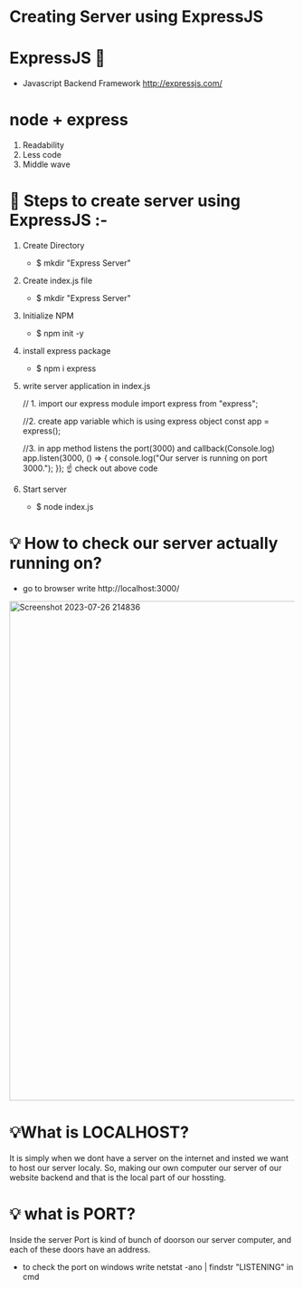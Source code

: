 # Creating Server using ExpressJS

# ExpressJS 💜
- Javascript Backend Framework
  http://expressjs.com/ 
# node + express
   1. Readability
   2. Less code
   3. Middle wave

# 🚀 Steps to create server using ExpressJS :- 
1. Create Directory
   - $ mkdir "Express Server"
3. Create index.js file
   - $ mkdir "Express Server"
5. Initialize NPM
   - $ npm init -y 
4. install express package
   - $ npm i express
5. write server application in index.js
    
      // 1. import our express module
      import express from "express";
      
      //2. create app variable which is using express object
      const app = express();
      
      //3. in app method listens the port(3000) and callback(Console.log)
      app.listen(3000, () => {
          console.log("Our server is running on port 3000.");
     });
☝️ check out above code 

6. Start server
   - $ node index.js
# 💡 How to check our server actually running on?
  - go to browser write
    http://localhost:3000/


<img width="881" alt="Screenshot 2023-07-26 214836" src="https://github.com/aishwarya0714/FullStackWebDevelopment/assets/136805991/c03aa906-78e5-4667-b363-de632b305e60">

# 💡What is LOCALHOST?

It is simply when we dont have a server on the internet and insted we want to host our server localy. So, making our own computer our server of our website backend and that is the local part of our hossting.

# 💡 what is PORT?

Inside the server Port is kind of bunch of doorson our server computer, and each of these doors have an address.
- to check the port on windows write netstat -ano | findstr "LISTENING" in cmd
